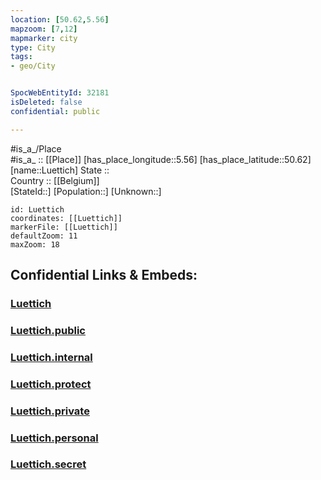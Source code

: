 ```yaml
---
location: [50.62,5.56] 
mapzoom: [7,12] 
mapmarker: city 
type: City
tags:
- geo/City


SpocWebEntityId: 32181
isDeleted: false
confidential: public

---
```

#is_a_/Place  
#is_a_ :: [[Place]] 
[has_place_longitude::5.56] 
[has_place_latitude::50.62] 
[name::Luettich] 
State ::  
Country :: [[Belgium]]  
[StateId::] 
[Population::] 
[Unknown::] 


```leaflet
id: Luettich
coordinates: [[Luettich]] 
markerFile: [[Luettich]] 
defaultZoom: 11 
maxZoom: 18
```


## Confidential Links & Embeds: 

### [Luettich](/_Standards/Earth/Continent/Europe/Europe~West/Belgium/Regions~Belgium/Wallonie/counties~Wallonie/Liège/City/Luettich.md) 

### [Luettich.public](/_public/Earth/Continent/Europe/Europe~West/Belgium/Regions~Belgium/Wallonie/counties~Wallonie/Liège/City/Luettich.public.md) 

### [Luettich.internal](/_internal/Earth/Continent/Europe/Europe~West/Belgium/Regions~Belgium/Wallonie/counties~Wallonie/Liège/City/Luettich.internal.md) 

### [Luettich.protect](/_protect/Earth/Continent/Europe/Europe~West/Belgium/Regions~Belgium/Wallonie/counties~Wallonie/Liège/City/Luettich.protect.md) 

### [Luettich.private](/_private/Earth/Continent/Europe/Europe~West/Belgium/Regions~Belgium/Wallonie/counties~Wallonie/Liège/City/Luettich.private.md) 

### [Luettich.personal](/_personal/Earth/Continent/Europe/Europe~West/Belgium/Regions~Belgium/Wallonie/counties~Wallonie/Liège/City/Luettich.personal.md) 

### [Luettich.secret](/_secret/Earth/Continent/Europe/Europe~West/Belgium/Regions~Belgium/Wallonie/counties~Wallonie/Liège/City/Luettich.secret.md)

